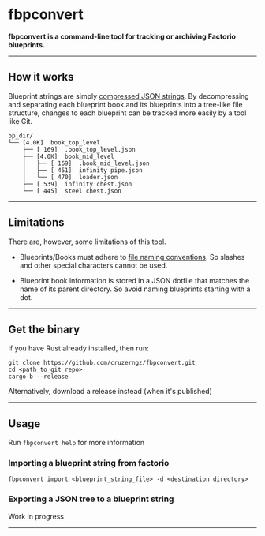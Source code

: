 # fbpconvert

**fbpconvert is a command-line tool for tracking or archiving Factorio blueprints.**

---

## How it works

Blueprint strings are simply [compressed JSON strings](https://wiki.factorio.com/Blueprint_string_format).
By decompressing and separating each blueprint book and its blueprints into a tree-like file structure, changes to each blueprint can be tracked more easily by a tool like Git.

```
bp_dir/
└── [4.0K]  book_top_level
    ├── [ 169]  .book_top_level.json
    ├── [4.0K]  book_mid_level
    │   ├── [ 169]  .book_mid_level.json
    │   ├── [ 451]  infinity pipe.json
    │   └── [ 470]  loader.json
    ├── [ 539]  infinity chest.json
    └── [ 445]  steel chest.json
```

---

## Limitations

There are, however, some limitations of this tool.

- Blueprints/Books must adhere to [file naming conventions](http://www.linfo.org/file_name.html). So slashes and other special characters cannot be used.

- Blueprint book information is stored in a JSON dotfile that matches the name of its parent directory. So avoid naming blueprints starting with a dot.

---

## Get the binary

If you have Rust already installed, then run:

```
git clone https://github.com/cruzerngz/fbpconvert.git
cd <path_to_git_repo>
cargo b --release
```

Alternatively, download a release instead (when it's published)

---

## Usage

Run `fbpconvert help` for more information

### Importing a blueprint string from factorio

`fbpconvert import <blueprint_string_file> -d <destination directory>`

### Exporting a JSON tree to a blueprint string
Work in progress

---
